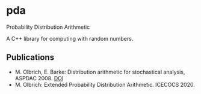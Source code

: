 # pda
Probability Distribution Arithmetic

A C++ library for computing with random numbers.

## Publications
* M. Olbrich, E. Barke: Distribution arithmetic for stochastical analysis, ASPDAC 2008. [DOI](https://doi.org/10.1109/ASPDAC.2008.4484009)
* M. Olbrich: Extended Probability Distribution Arithmetic. ICECOCS 2020.
